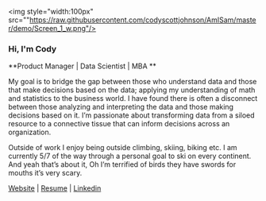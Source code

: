 <img style="width:100px" src=""https://raw.githubusercontent.com/codyscottjohnson/AmISam/master/demo/Screen_1_w.png"/>
### Hi, I'm Cody
**Product Manager | Data Scientist | MBA **

My goal is to bridge the gap between those who understand data and those that make decisions based on the data; applying my understanding of math and statistics to the business world. I have found there is often a disconnect between those analyzing and interpreting the data and those making decisions based on it. I’m passionate about transforming data from a siloed resource to a connective tissue that can inform decisions across an organization.

Outside of work I enjoy being outside climbing, skiing, biking etc. I am currently 5/7 of the way through a personal goal to ski on every continent. And yeah that’s about it, Oh I’m terrified of birds they have swords for mouths it’s very scary.

[Website](https://codyscottjohnson.com/) | [Resume](https://codyscottjohnson.com/Resume/Preview) | [Linkedin](https://www.linkedin.com/in/codyscottjohnson/)
